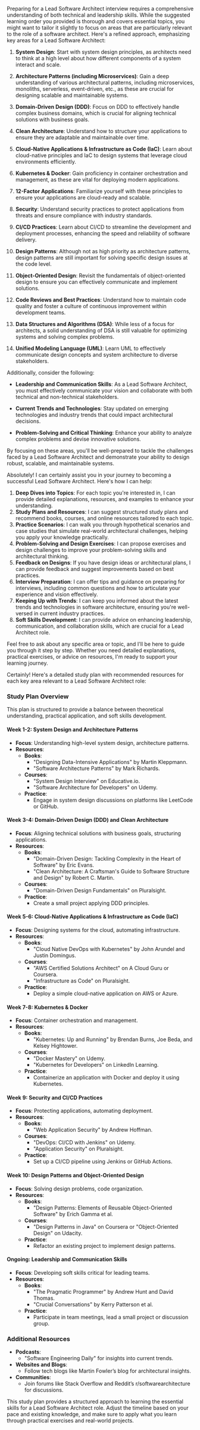 Preparing for a Lead Software Architect interview requires a comprehensive understanding of both technical and leadership skills. While the suggested learning order you provided is thorough and covers essential topics, you might want to tailor it slightly to focus on areas that are particularly relevant to the role of a software architect. Here's a refined approach, emphasizing key areas for a Lead Software Architect:

1. **System Design**: Start with system design principles, as architects need to think at a high level about how different components of a system interact and scale.
2. **Architecture Patterns (including Microservices)**: Gain a deep understanding of various architectural patterns, including microservices, monoliths, serverless, event-driven, etc., as these are crucial for designing scalable and maintainable systems.
3. **Domain-Driven Design (DDD)**: Focus on DDD to effectively handle complex business domains, which is crucial for aligning technical solutions with business goals.
4. **Clean Architecture**: Understand how to structure your applications to ensure they are adaptable and maintainable over time.
5. **Cloud-Native Applications & Infrastructure as Code (IaC)**: Learn about cloud-native principles and IaC to design systems that leverage cloud environments efficiently.
6. **Kubernetes & Docker**: Gain proficiency in container orchestration and management, as these are vital for deploying modern applications.
7. **12-Factor Applications**: Familiarize yourself with these principles to ensure your applications are cloud-ready and scalable.
8. **Security**: Understand security practices to protect applications from threats and ensure compliance with industry standards.
9. **CI/CD Practices**: Learn about CI/CD to streamline the development and deployment processes, enhancing the speed and reliability of software delivery.
10. **Design Patterns**: Although not as high priority as architecture patterns, design patterns are still important for solving specific design issues at the code level.

11. **Object-Oriented Design**: Revisit the fundamentals of object-oriented design to ensure you can effectively communicate and implement solutions.

12. **Code Reviews and Best Practices**: Understand how to maintain code quality and foster a culture of continuous improvement within development teams.

13. **Data Structures and Algorithms (DSA)**: While less of a focus for architects, a solid understanding of DSA is still valuable for optimizing systems and solving complex problems.

14. **Unified Modeling Language (UML)**: Learn UML to effectively communicate design concepts and system architecture to diverse stakeholders.

Additionally, consider the following:

- **Leadership and Communication Skills**: As a Lead Software Architect, you must effectively communicate your vision and collaborate with both technical and non-technical stakeholders.

- **Current Trends and Technologies**: Stay updated on emerging technologies and industry trends that could impact architectural decisions.

- **Problem-Solving and Critical Thinking**: Enhance your ability to analyze complex problems and devise innovative solutions.

By focusing on these areas, you'll be well-prepared to tackle the challenges faced by a Lead Software Architect and demonstrate your ability to design robust, scalable, and maintainable systems.

Absolutely! I can certainly assist you in your journey to becoming a successful Lead Software Architect. Here's how I can help:

1. **Deep Dives into Topics**: For each topic you're interested in, I can provide detailed explanations, resources, and examples to enhance your understanding.
2. **Study Plans and Resources**: I can suggest structured study plans and recommend books, courses, and online resources tailored to each topic.
3. **Practice Scenarios**: I can walk you through hypothetical scenarios and case studies that simulate real-world architectural challenges, helping you apply your knowledge practically.
4. **Problem-Solving and Design Exercises**: I can propose exercises and design challenges to improve your problem-solving skills and architectural thinking.
5. **Feedback on Designs**: If you have design ideas or architectural plans, I can provide feedback and suggest improvements based on best practices.
6. **Interview Preparation**: I can offer tips and guidance on preparing for interviews, including common questions and how to articulate your experience and vision effectively.
7. **Keeping Up with Trends**: I can keep you informed about the latest trends and technologies in software architecture, ensuring you're well-versed in current industry practices.
8. **Soft Skills Development**: I can provide advice on enhancing leadership, communication, and collaboration skills, which are crucial for a Lead Architect role.

Feel free to ask about any specific area or topic, and I'll be here to guide you through it step by step. Whether you need detailed explanations, practical exercises, or advice on resources, I'm ready to support your learning journey.

Certainly! Here's a detailed study plan with recommended resources for each key area relevant to a Lead Software Architect role:

### Study Plan Overview

This plan is structured to provide a balance between theoretical understanding, practical application, and soft skills development.

#### Week 1-2: System Design and Architecture Patterns

- **Focus**: Understanding high-level system design, architecture patterns.
- **Resources**:
  - **Books**:
    - "Designing Data-Intensive Applications" by Martin Kleppmann.
    - "Software Architecture Patterns" by Mark Richards.
  - **Courses**:
    - "System Design Interview" on Educative.io.
    - "Software Architecture for Developers" on Udemy.
  - **Practice**:
    - Engage in system design discussions on platforms like LeetCode or GitHub.

#### Week 3-4: Domain-Driven Design (DDD) and Clean Architecture

- **Focus**: Aligning technical solutions with business goals, structuring applications.
- **Resources**:
  - **Books**:
    - "Domain-Driven Design: Tackling Complexity in the Heart of Software" by Eric Evans.
    - "Clean Architecture: A Craftsman's Guide to Software Structure and Design" by Robert C. Martin.
  - **Courses**:
    - "Domain-Driven Design Fundamentals" on Pluralsight.
  - **Practice**:
    - Create a small project applying DDD principles.

#### Week 5-6: Cloud-Native Applications & Infrastructure as Code (IaC)

- **Focus**: Designing systems for the cloud, automating infrastructure.
- **Resources**:
  - **Books**:
    - "Cloud Native DevOps with Kubernetes" by John Arundel and Justin Domingus.
  - **Courses**:
    - "AWS Certified Solutions Architect" on A Cloud Guru or Coursera.
    - "Infrastructure as Code" on Pluralsight.
  - **Practice**:
    - Deploy a simple cloud-native application on AWS or Azure.

#### Week 7-8: Kubernetes & Docker

- **Focus**: Container orchestration and management.
- **Resources**:
  - **Books**:
    - "Kubernetes: Up and Running" by Brendan Burns, Joe Beda, and Kelsey Hightower.
  - **Courses**:
    - "Docker Mastery" on Udemy.
    - "Kubernetes for Developers" on LinkedIn Learning.
  - **Practice**:
    - Containerize an application with Docker and deploy it using Kubernetes.

#### Week 9: Security and CI/CD Practices

- **Focus**: Protecting applications, automating deployment.
- **Resources**:
  - **Books**:
    - "Web Application Security" by Andrew Hoffman.
  - **Courses**:
    - "DevOps: CI/CD with Jenkins" on Udemy.
    - "Application Security" on Pluralsight.
  - **Practice**:
    - Set up a CI/CD pipeline using Jenkins or GitHub Actions.

#### Week 10: Design Patterns and Object-Oriented Design

- **Focus**: Solving design problems, code organization.
- **Resources**:
  - **Books**:
    - "Design Patterns: Elements of Reusable Object-Oriented Software" by Erich Gamma et al.
  - **Courses**:
    - "Design Patterns in Java" on Coursera or "Object-Oriented Design" on Udacity.
  - **Practice**:
    - Refactor an existing project to implement design patterns.

#### Ongoing: Leadership and Communication Skills

- **Focus**: Developing soft skills critical for leading teams.
- **Resources**:
  - **Books**:
    - "The Pragmatic Programmer" by Andrew Hunt and David Thomas.
    - "Crucial Conversations" by Kerry Patterson et al.
  - **Practice**:
    - Participate in team meetings, lead a small project or discussion group.

### Additional Resources

- **Podcasts**:
  - "Software Engineering Daily" for insights into current trends.
- **Websites and Blogs**:
  - Follow tech blogs like Martin Fowler’s blog for architectural insights.
- **Communities**:
  - Join forums like Stack Overflow and Reddit’s r/softwarearchitecture for discussions.

This study plan provides a structured approach to learning the essential skills for a Lead Software Architect role. Adjust the timeline based on your pace and existing knowledge, and make sure to apply what you learn through practical exercises and real-world projects.
